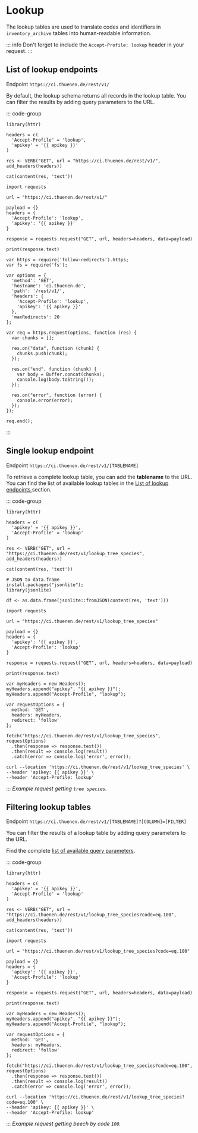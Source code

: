 <script setup>
  const apikey = 'eyJhbGciOiJIUzI1NiIsInR5cCI6IkpXVCJ9.ewogICJyb2xlIjogImFub24iLAogICJpc3MiOiAiVEZNIiwKICAiaWF0IjogMTczOTkxOTYwMCwKICAiZXhwIjogMTg5NzY4NjAwMAp9.L28Sk6wzRLoUh1wLz_TjeY_rtUp3UX3-6UttadUEoC0';
</script>

# Lookup 

The lookup tables are used to translate codes and identifiers in `inventory_archive` tables into human-readable information.

::: info
Don't forget to include the `Accept-Profile: lookup` header in your request.
:::

## List of lookup endpoints

Endpoint `https://ci.thuenen.de/rest/v1/`

By default, the lookup schema returns all records in the lookup table. You can filter the results by adding query parameters to the URL.

::: code-group

```R-vue
library(httr)

headers = c( 
  'Accept-Profile' = 'lookup',
  'apikey' = '{{ apikey }}'
)

res <- VERB("GET", url = "https://ci.thuenen.de/rest/v1/", add_headers(headers))

cat(content(res, 'text'))

```

```Python-vue
import requests

url = "https://ci.thuenen.de/rest/v1/"

payload = {}
headers = {
  'Accept-Profile': 'lookup',
  'apikey': '{{ apikey }}'
}

response = requests.request("GET", url, headers=headers, data=payload)

print(response.text)
```

```JavaScript-vue
var https = require('follow-redirects').https;
var fs = require('fs');

var options = {
  'method': 'GET',
  'hostname': 'ci.thuenen.de',
  'path': '/rest/v1/',
  'headers': {
    'Accept-Profile': 'lookup',
    'apikey': '{{ apikey }}'
  },
  'maxRedirects': 20
};

var req = https.request(options, function (res) {
  var chunks = [];

  res.on("data", function (chunk) {
    chunks.push(chunk);
  });

  res.on("end", function (chunk) {
    var body = Buffer.concat(chunks);
    console.log(body.toString());
  });

  res.on("error", function (error) {
    console.error(error);
  });
});

req.end();
```

:::


## Single lookup endpoint

Endpoint `https://ci.thuenen.de/rest/v1/[TABLENAME]`

To retrieve a complete lookup table, you can add the **tablename** to the URL. You can find the list of available lookup tables in the [List of lookup endpoints
](#list-of-lookup-endpoints) section.

::: code-group

```R-vue
library(httr)

headers = c(
  'apikey' = '{{ apikey }}',
  'Accept-Profile' = 'lookup'
)

res <- VERB("GET", url = "https://ci.thuenen.de/rest/v1/lookup_tree_species", add_headers(headers))

cat(content(res, 'text'))

# JSON to data.frame
install.packages("jsonlite");
library(jsonlite)

df <- as.data.frame(jsonlite::fromJSON(content(res, 'text')))
```

```Python-vue
import requests

url = "https://ci.thuenen.de/rest/v1/lookup_tree_species"

payload = {}
headers = {
  'apikey': '{{ apikey }}',
  'Accept-Profile': 'lookup'
}

response = requests.request("GET", url, headers=headers, data=payload)

print(response.text)
```

```JavaScript-vue
var myHeaders = new Headers();
myHeaders.append("apikey", "{{ apikey }}");
myHeaders.append("Accept-Profile", "lookup");

var requestOptions = {
  method: 'GET',
  headers: myHeaders,
  redirect: 'follow'
};

fetch("https://ci.thuenen.de/rest/v1/lookup_tree_species", requestOptions)
  .then(response => response.text())
  .then(result => console.log(result))
  .catch(error => console.log('error', error));
```

```txt-vue
curl --location 'https://ci.thuenen.de/rest/v1/lookup_tree_species' \
--header 'apikey: {{ apikey }}' \
--header 'Accept-Profile: lookup'
```

:::
*Example request getting `tree species`.*


## Filtering lookup tables

Endpoint `https://ci.thuenen.de/rest/v1/[TABLENAME]?[COLUMN]=[FILTER]`

You can filter the results of a lookup table by adding query parameters to the URL.

Find the complete [list of available query parameters](https://docs.postgrest.org/en/v12/references/api/tables_views.html).

::: code-group

```R-vue
library(httr)

headers = c(
  'apikey' = '{{ apikey }}',
  'Accept-Profile' = 'lookup'
)

res <- VERB("GET", url = "https://ci.thuenen.de/rest/v1/lookup_tree_species?code=eq.100", add_headers(headers))

cat(content(res, 'text'))
```

```Python-vue
import requests

url = "https://ci.thuenen.de/rest/v1/lookup_tree_species?code=eq.100"

payload = {}
headers = {
  'apikey': '{{ apikey }}',
  'Accept-Profile': 'lookup'
}

response = requests.request("GET", url, headers=headers, data=payload)

print(response.text)

```

```JavaScript-vue
var myHeaders = new Headers();
myHeaders.append("apikey", "{{ apikey }}");
myHeaders.append("Accept-Profile", "lookup");

var requestOptions = {
  method: 'GET',
  headers: myHeaders,
  redirect: 'follow'
};

fetch("https://ci.thuenen.de/rest/v1/lookup_tree_species?code=eq.100", requestOptions)
  .then(response => response.text())
  .then(result => console.log(result))
  .catch(error => console.log('error', error));
```

```txt-vue
curl --location 'https://ci.thuenen.de/rest/v1/lookup_tree_species?code=eq.100' \
--header 'apikey: {{ apikey }}' \
--header 'Accept-Profile: lookup'
```

:::
*Example request getting beech by code `100`.*
